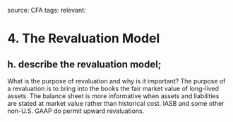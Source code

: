 source: CFA
tags: 
relevant: 

# 4. The Revaluation Model

## h. describe the revaluation model;

What is the purpose of revaluation and why is it important?
The purpose of a revaluation is to bring into the books the fair market value of long-lived assets. The balance sheet is more informative when assets and liabilities are stated at market value rather than historical cost. IASB and some other non-U.S. GAAP do permit upward revaluations. 

